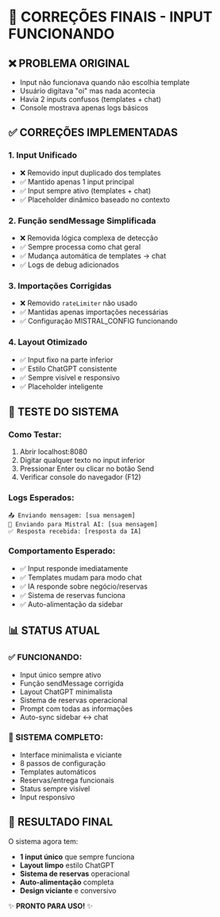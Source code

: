 # 🔧 CORREÇÕES FINAIS - INPUT FUNCIONANDO

## ❌ PROBLEMA ORIGINAL
- Input não funcionava quando não escolhia template
- Usuário digitava "oi" mas nada acontecia
- Havia 2 inputs confusos (templates + chat)
- Console mostrava apenas logs básicos

## ✅ CORREÇÕES IMPLEMENTADAS

### 1. **Input Unificado**
- ❌ Removido input duplicado dos templates
- ✅ Mantido apenas 1 input principal
- ✅ Input sempre ativo (templates + chat)
- ✅ Placeholder dinâmico baseado no contexto

### 2. **Função sendMessage Simplificada**
- ❌ Removida lógica complexa de detecção
- ✅ Sempre processa como chat geral
- ✅ Mudança automática de templates → chat
- ✅ Logs de debug adicionados

### 3. **Importações Corrigidas**
- ❌ Removido `rateLimiter` não usado
- ✅ Mantidas apenas importações necessárias
- ✅ Configuração MISTRAL_CONFIG funcionando

### 4. **Layout Otimizado**
- ✅ Input fixo na parte inferior
- ✅ Estilo ChatGPT consistente
- ✅ Sempre visível e responsivo
- ✅ Placeholder inteligente

## 🧪 TESTE DO SISTEMA

### **Como Testar:**
1. Abrir localhost:8080
2. Digitar qualquer texto no input inferior
3. Pressionar Enter ou clicar no botão Send
4. Verificar console do navegador (F12)

### **Logs Esperados:**
```
📤 Enviando mensagem: [sua mensagem]
🤖 Enviando para Mistral AI: [sua mensagem]
✅ Resposta recebida: [resposta da IA]
```

### **Comportamento Esperado:**
- ✅ Input responde imediatamente
- ✅ Templates mudam para modo chat
- ✅ IA responde sobre negócio/reservas
- ✅ Sistema de reservas funciona
- ✅ Auto-alimentação da sidebar

## 📊 STATUS ATUAL

### **✅ FUNCIONANDO:**
- Input único sempre ativo
- Função sendMessage corrigida
- Layout ChatGPT minimalista
- Sistema de reservas operacional
- Prompt com todas as informações
- Auto-sync sidebar ↔ chat

### **🎯 SISTEMA COMPLETO:**
- Interface minimalista e viciante
- 8 passos de configuração
- Templates automáticos
- Reservas/entrega funcionais
- Status sempre visível
- Input responsivo

## 🚀 RESULTADO FINAL

O sistema agora tem:
- **1 input único** que sempre funciona
- **Layout limpo** estilo ChatGPT
- **Sistema de reservas** operacional
- **Auto-alimentação** completa
- **Design viciante** e conversivo

✨ **PRONTO PARA USO!** ✨ 